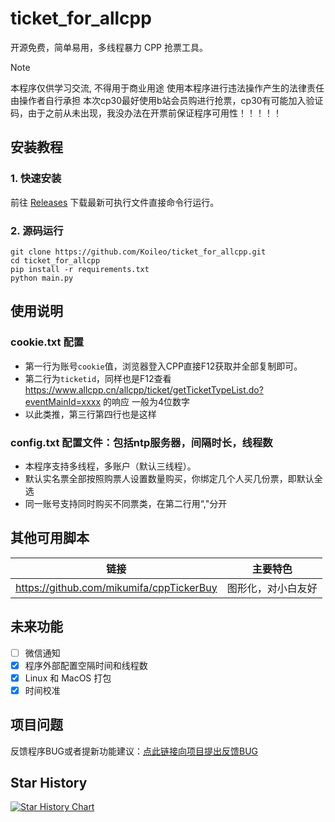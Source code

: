 # ticket_for_allcpp

开源免费，简单易用，多线程暴力 CPP 抢票工具。

> [!NOTE]
> 本程序仅供学习交流, 不得用于商业用途
> 使用本程序进行违法操作产生的法律责任由操作者自行承担
> 本次cp30最好使用b站会员购进行抢票，cp30有可能加入验证码，由于之前从未出现，我没办法在开票前保证程序可用性！！！！！

## 安装教程

### 1. 快速安装

前往 [Releases](https://github.com/Koileo/ticket_for_allcpp/releases) 下载最新可执行文件直接命令行运行。

### 2. 源码运行

```shell
git clone https://github.com/Koileo/ticket_for_allcpp.git
cd ticket_for_allcpp
pip install -r requirements.txt
python main.py
```

## 使用说明

### cookie.txt 配置

- 第一行为账号`cookie`值，浏览器登入CPP直接F12获取并全部复制即可。
- 第二行为`ticketid`，同样也是F12查看 https://www.allcpp.cn/allcpp/ticket/getTicketTypeList.do?eventMainId=xxxx 的响应 一般为4位数字
- 以此类推，第三行第四行也是这样

### config.txt 配置文件：包括ntp服务器，间隔时长，线程数

- 本程序支持多线程，多账户（默认三线程）。
- 默认实名票全部按照购票人设置数量购买，你绑定几个人买几份票，即默认全选
- 同一账号支持同时购买不同票类，在第二行用“,"分开

## 其他可用脚本

| 链接                                                       | 主要特色                |
| --------------------------------------------------------- | ---------------------- |
| https://github.com/mikumifa/cppTickerBuy                      |图形化，对小白友好         |

## 未来功能

- [ ] 微信通知
- [x] 程序外部配置空隔时间和线程数
- [x] Linux 和 MacOS 打包
- [x] 时间校准

## 项目问题

反馈程序BUG或者提新功能建议：[点此链接向项目提出反馈BUG](https://github.com/Koileo/ticket_for_allcpp/issues)

## Star History

[![Star History Chart](https://api.star-history.com/svg?repos=Koileo/ticket_for_allcpp&type=Date)](https://star-history.com/#Koileo/ticket_for_allcpp&Date)
